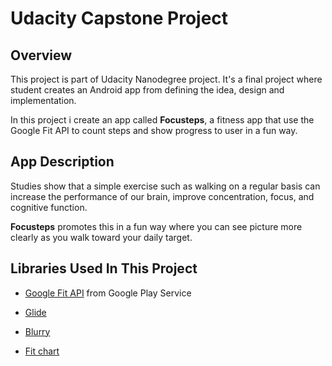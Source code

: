 # Udacity Capstone Project

## Overview

This project is part of Udacity Nanodegree project. It's a final project where student creates an Android app from defining the idea, design and implementation.

In this project i create an app called **Focusteps**, a fitness app that use the Google Fit API to count steps and show progress to user in a fun way.

## App Description

Studies show that a simple exercise such as walking on a regular basis can increase the performance of our brain, improve concentration, focus, and cognitive function. 

**Focusteps** promotes this in a fun way where you can see picture more clearly as you walk toward your
daily target.


## Libraries Used In This Project


* [Google Fit API](https://developers.google.com/fit/overview) from Google Play Service

* [Glide](https://github.com/bumptech/glide)

* [Blurry](https://github.com/wasabeef/Blurry)

* [Fit chart](https://github.com/txusballesteros/fit-chart)

